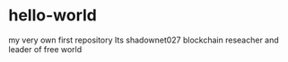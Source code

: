 # hello-world
my very own first repository
Its shadownet027 blockchain reseacher and leader of free world
